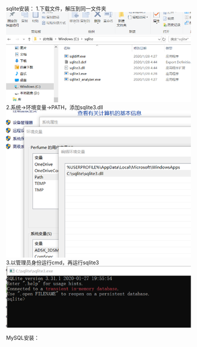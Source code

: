 sqlite安装：
1.下载文件，解压到同一文件夹
![image](https://github.com/PanPerfume/Pan2/blob/master/file1/homework2/微信图片_202003151747332.png)
2.系统->环境变量->PATH，添加sqlite3.dll
![image](https://github.com/PanPerfume/Pan2/blob/master/file1/homework2/微信图片_202003151747333.png)
3.以管理员身份运行cmd，再运行sqlite3
![image](https://github.com/PanPerfume/Pan2/blob/master/file1/homework2/微信图片_202003151747335.png)

MySQL安装：
